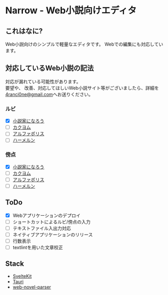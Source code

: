 # Narrow - Web小説向けエディタ

## これはなに?
Web小説向けのシンプルで軽量なエディタです。
Webでの編集にも対応しています。

## 対応しているWeb小説の記法
対応が漏れている可能性があります。  
要望や、 改善、対応してほしいWeb小説サイト等がございましたら、詳細を[4ranci0ne@gmail.com](mailto:4ranci0ne@gmail.com)へお送りください。

### ルビ
- [x] [小説家になろう](https://syosetu.com/)
- [ ] [カクヨム](https://kakuyomu.jp/)
- [ ] [アルファポリス](https://www.alphapolis.co.jp/)
- [ ] [ハーメルン](https://syosetu.org/)

### 傍点
- [x] [小説家になろう](https://syosetu.com/)
- [ ] [カクヨム](https://kakuyomu.jp/)
- [ ] [アルファポリス](https://www.alphapolis.co.jp/)
- [ ] [ハーメルン](https://syosetu.org/)

## ToDo
- [x] Webアプリケーションのデプロイ
- [ ] ショートカットによるルビ/傍点の入力
- [ ] テキストファイル入出力対応
- [ ] ネイティブアプリケーションのリリース
- [ ] 行数表示
- [ ] textlintを用いた文章校正

## Stack
- [SvelteKit](https://kit.svelte.dev/)
- [Tauri](https://v2.tauri.app/)
- [web-novel-parser](https://github.com/L4Ph/web-novel-parser)
